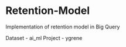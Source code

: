 # Retention-Model

Implementation of retention model in Big Query

Dataset - ai_ml
Project - ygrene
